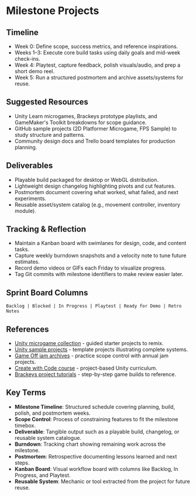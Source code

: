 # Milestone Projects

## Timeline
- Week 0: Define scope, success metrics, and reference inspirations.
- Weeks 1–3: Execute core build tasks using daily goals and mid-week check-ins.
- Week 4: Playtest, capture feedback, polish visuals/audio, and prep a short demo reel.
- Week 5: Run a structured postmortem and archive assets/systems for reuse.

## Suggested Resources
- Unity Learn microgames, Brackeys prototype playlists, and GameMaker's Toolkit breakdowns for scope guidance.
- GitHub sample projects (2D Platformer Microgame, FPS Sample) to study structure and patterns.
- Community design docs and Trello board templates for production planning.

## Deliverables
- Playable build packaged for desktop or WebGL distribution.
- Lightweight design changelog highlighting pivots and cut features.
- Postmortem document covering what worked, what failed, and next experiments.
- Reusable asset/system catalog (e.g., movement controller, inventory module).

## Tracking & Reflection
- Maintain a Kanban board with swimlanes for design, code, and content tasks.
- Capture weekly burndown snapshots and a velocity note to tune future estimates.
- Record demo videos or GIFs each Friday to visualize progress.
- Tag Git commits with milestone identifiers to make review easier later.

## Sprint Board Columns
```text
Backlog | Blocked | In Progress | Playtest | Ready for Demo | Retro Notes
```






## References
- [Unity microgame collection](https://learn.unity.com/search?k=%5B%22tag:microgame%22%5D) - guided starter projects to remix.
- [Unity sample projects](https://assetstore.unity.com/packages/templates/sample-projects) - template projects illustrating complete systems.
- [Game Off jam archives](https://itch.io/jam/game-off-2023) - practice scope control with annual jam projects.
- [Create with Code course](https://learn.unity.com/course/create-with-code) - project-based Unity curriculum.
- [Brackeys project tutorials](https://www.youtube.com/c/brackeys/playlists) - step-by-step game builds to reference.
## Key Terms
- **Milestone Timeline**: Structured schedule covering planning, build, polish, and postmortem weeks.
- **Scope Control**: Process of constraining features to fit the milestone timebox.
- **Deliverable**: Tangible output such as a playable build, changelog, or reusable system catalogue.
- **Burndown**: Tracking chart showing remaining work across the milestone.
- **Postmortem**: Retrospective documenting lessons learned and next steps.
- **Kanban Board**: Visual workflow board with columns like Backlog, In Progress, and Playtest.
- **Reusable System**: Mechanic or tool extracted from the project for future reuse.
